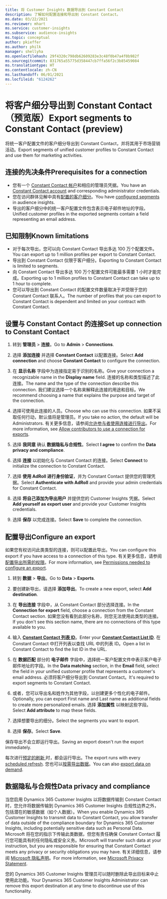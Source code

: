 ```yaml
---
title: 将 Customer Insights 数据导出到 Constant Contact
description: 了解如何配置连接和导出到 Constant Contact。
ms.date: 03/22/2021
ms.reviewer: mhart
ms.service: customer-insights
ms.subservice: audience-insights
ms.topic: conceptual
author: pkieffer
ms.author: philk
manager: shellyha
ms.openlocfilehash: 29f4320c798db62609283e3c48f0b47a4f0b982f
ms.sourcegitcommit: 831765a55775d358447cb7ffa56f2c3b85459084
ms.translationtype: HT
ms.contentlocale: zh-CN
ms.lasthandoff: 06/01/2021
ms.locfileid: "6124262"
---
```

# <a name="export-segments-to-constant-contact-preview"></a><span data-ttu-id="2315d-103">将客户细分导出到 Constant Contact（预览版）</span><span class="sxs-lookup"><span data-stu-id="2315d-103">Export segments to Constant Contact (preview)</span></span>

<span data-ttu-id="2315d-104">将统一客户配置文件的客户细分导出到 Constant Contact，并将其用于市场营销活动。</span><span class="sxs-lookup"><span data-stu-id="2315d-104">Export segments of unified customer profiles to Constant Contact and use them for marketing activities.</span></span> 

## <a name="prerequisites-for-a-connection"></a><span data-ttu-id="2315d-105">连接的先决条件</span><span class="sxs-lookup"><span data-stu-id="2315d-105">Prerequisites for a connection</span></span>

-   <span data-ttu-id="2315d-106">您有一个 [Constant Contact 帐户](https://www.constantcontact.com/account-home)和相应的管理员凭据。</span><span class="sxs-lookup"><span data-stu-id="2315d-106">You have an [Constant Contact account](https://www.constantcontact.com/account-home) and corresponding administrator credentials.</span></span>
-   <span data-ttu-id="2315d-107">您在访问群体见解中具有[配置的客户细分](segments.md)。</span><span class="sxs-lookup"><span data-stu-id="2315d-107">You have [configured segments](segments.md) in audience insights.</span></span>
-   <span data-ttu-id="2315d-108">导出的客户细分中的统一客户配置文件包含表示电子邮件地址的字段。</span><span class="sxs-lookup"><span data-stu-id="2315d-108">Unified customer profiles in the exported segments contain a field representing an email address.</span></span>

## <a name="known-limitations"></a><span data-ttu-id="2315d-109">已知限制</span><span class="sxs-lookup"><span data-stu-id="2315d-109">Known limitations</span></span>

- <span data-ttu-id="2315d-110">对于每次导出，您可以向 Constant Contact 导出多达 100 万个配置文件。</span><span class="sxs-lookup"><span data-stu-id="2315d-110">You can export up to 1 million profiles per export to Constant Contact.</span></span>
- <span data-ttu-id="2315d-111">导出到 Constant Contact 仅限于客户细分。</span><span class="sxs-lookup"><span data-stu-id="2315d-111">Exporting to Constant Contact is limited to segments.</span></span>
- <span data-ttu-id="2315d-112">向 Constant Contact 导出多达 100 万个配置文件可能最多需要 1 小时才能完成。</span><span class="sxs-lookup"><span data-stu-id="2315d-112">Exporting up to 1 million profiles to Constant Contact can take up to 1 hour to complete.</span></span> 
- <span data-ttu-id="2315d-113">您可以导出到 Constant Contact 的配置文件数量取决于并受限于您的 Constant Contact 联系人。</span><span class="sxs-lookup"><span data-stu-id="2315d-113">The number of profiles that you can export to Constant Contact is dependent and limited on your contract with Constant Contact.</span></span>

## <a name="set-up-connection-to-constant-contact"></a><span data-ttu-id="2315d-114">设置与 Constant Contact 的连接</span><span class="sxs-lookup"><span data-stu-id="2315d-114">Set up connection to Constant Contact</span></span>

1. <span data-ttu-id="2315d-115">转到 **管理员** > **连接**。</span><span class="sxs-lookup"><span data-stu-id="2315d-115">Go to **Admin** > **Connections**.</span></span>

1. <span data-ttu-id="2315d-116">选择 **添加连接** 并选择 **Constant Contact** 以配置连接。</span><span class="sxs-lookup"><span data-stu-id="2315d-116">Select **Add connection** and choose **Constant Contact** to configure the connection.</span></span>

1. <span data-ttu-id="2315d-117">在 **显示名称** 字段中为连接指定易于识别的名称。</span><span class="sxs-lookup"><span data-stu-id="2315d-117">Give your connection a recognizable name in the **Display name** field.</span></span> <span data-ttu-id="2315d-118">连接的名称和类型描述了此连接。</span><span class="sxs-lookup"><span data-stu-id="2315d-118">The name and the type of the connection describe this connection.</span></span> <span data-ttu-id="2315d-119">我们建议选择一个名称来解释此连接的用途和目标。</span><span class="sxs-lookup"><span data-stu-id="2315d-119">We recommend choosing a name that explains the purpose and target of the connection.</span></span>

1. <span data-ttu-id="2315d-120">选择可使用此连接的人员。</span><span class="sxs-lookup"><span data-stu-id="2315d-120">Choose who can use this connection.</span></span> <span data-ttu-id="2315d-121">如果不采取任何行动，默认值将是管理员。</span><span class="sxs-lookup"><span data-stu-id="2315d-121">If you take no action, the default will be Administrators.</span></span> <span data-ttu-id="2315d-122">有关更多信息，请参阅[允许参与者使用连接进行导出](connections.md#allow-contributors-to-use-a-connection-for-exports)。</span><span class="sxs-lookup"><span data-stu-id="2315d-122">For more information, see [Allow contributors to use a connection for exports](connections.md#allow-contributors-to-use-a-connection-for-exports).</span></span>

1. <span data-ttu-id="2315d-123">选择 **我同意** 确认 **数据隐私与合规性**。</span><span class="sxs-lookup"><span data-stu-id="2315d-123">Select **I agree** to confirm the **Data privacy and compliance**.</span></span>

1. <span data-ttu-id="2315d-124">选择 **连接** 以初始化与 Constant Contact 的连接。</span><span class="sxs-lookup"><span data-stu-id="2315d-124">Select **Connect** to initialize the connection to Constant Contact.</span></span>

1. <span data-ttu-id="2315d-125">选择 **使用 AdRoll 进行身份验证**，并为 Constant Contact 提供您的管理凭据。</span><span class="sxs-lookup"><span data-stu-id="2315d-125">Select **Authenticate with AdRoll** and provide your admin credentials for Constant Contact.</span></span> 

1. <span data-ttu-id="2315d-126">选择 **将自己添加为导出用户** 并提供您的 Customer Insights 凭据。</span><span class="sxs-lookup"><span data-stu-id="2315d-126">Select **Add yourself as export user** and provide your Customer Insights credentials.</span></span>

1. <span data-ttu-id="2315d-127">选择 **保存** 以完成连接。</span><span class="sxs-lookup"><span data-stu-id="2315d-127">Select **Save** to complete the connection.</span></span>

## <a name="configure-an-export"></a><span data-ttu-id="2315d-128">配置导出</span><span class="sxs-lookup"><span data-stu-id="2315d-128">Configure an export</span></span>

<span data-ttu-id="2315d-129">如果您有权访问此类类型的连接，则可以配置此导出。</span><span class="sxs-lookup"><span data-stu-id="2315d-129">You can configure this export if you have access to a connection of this type.</span></span> <span data-ttu-id="2315d-130">有关更多信息，请参阅[配置导出所需的权限](export-destinations.md#set-up-a-new-export)。</span><span class="sxs-lookup"><span data-stu-id="2315d-130">For more information, see [Permissions needed to configure an export](export-destinations.md#set-up-a-new-export).</span></span>

1. <span data-ttu-id="2315d-131">转到 **数据** > **导出**。</span><span class="sxs-lookup"><span data-stu-id="2315d-131">Go to **Data** > **Exports**.</span></span>

1. <span data-ttu-id="2315d-132">要创建新导出，请选择 **添加导出**。</span><span class="sxs-lookup"><span data-stu-id="2315d-132">To create a new export, select **Add destination**.</span></span>

1. <span data-ttu-id="2315d-133">在 **导出连接** 字段中，从 Constant Contact 部分选择连接。</span><span class="sxs-lookup"><span data-stu-id="2315d-133">In the **Connection for export** field, choose a connection from the Constant Contact section.</span></span> <span data-ttu-id="2315d-134">如果您没有看到此部分名称，则您无法使用此类型的连接。</span><span class="sxs-lookup"><span data-stu-id="2315d-134">If you don't see this section name, there are no connections of this type available to you.</span></span>

1. <span data-ttu-id="2315d-135">输入 [**Constant Contact 列表 ID**](https://app.constantcontact.com/pages/contacts/ui#lists)。</span><span class="sxs-lookup"><span data-stu-id="2315d-135">Enter your [**Constant Contact List ID**](https://app.constantcontact.com/pages/contacts/ui#lists).</span></span> <span data-ttu-id="2315d-136">在 Constant Contact 中打开列表以查找 URL 中的列表 ID。</span><span class="sxs-lookup"><span data-stu-id="2315d-136">Open a list in Constant Contact to find the list ID in the URL.</span></span>

1. <span data-ttu-id="2315d-137">在 **数据匹配** 部分的 **电子邮件** 字段中，选择统一客户配置文件中表示客户电子邮件地址的字段。</span><span class="sxs-lookup"><span data-stu-id="2315d-137">In the **Data matching** section, in the **Email** field, select the field in your unified customer profile that represents a customer's email address.</span></span> <span data-ttu-id="2315d-138">必须将客户细分导出到 Constant Contact。</span><span class="sxs-lookup"><span data-stu-id="2315d-138">It's required to export segments to Constant Contact.</span></span>

1. <span data-ttu-id="2315d-139">或者，您可以导出名和姓作为其他字段，以创建更多个性化的电子邮件。</span><span class="sxs-lookup"><span data-stu-id="2315d-139">Optionally, you can export First name and Last name as additional fields to create more personalized emails.</span></span> <span data-ttu-id="2315d-140">选择 **添加属性** 以映射这些字段。</span><span class="sxs-lookup"><span data-stu-id="2315d-140">Select **Add attribute** to map these fields.</span></span>

1. <span data-ttu-id="2315d-141">选择想要导出的细分。</span><span class="sxs-lookup"><span data-stu-id="2315d-141">Select the segments you want to export.</span></span>

1. <span data-ttu-id="2315d-142">选择 **保存**。</span><span class="sxs-lookup"><span data-stu-id="2315d-142">Select **Save**.</span></span>

<span data-ttu-id="2315d-143">保存导出不会立即运行导出。</span><span class="sxs-lookup"><span data-stu-id="2315d-143">Saving an export doesn't run the export immediately.</span></span>

<span data-ttu-id="2315d-144">每次进行[预定的刷新 ](system.md#schedule-tab)时，都会运行导出。</span><span class="sxs-lookup"><span data-stu-id="2315d-144">The export runs with every [scheduled refresh](system.md#schedule-tab).</span></span> <span data-ttu-id="2315d-145">您也可以[按需导出数据](export-destinations.md#run-exports-on-demand)。</span><span class="sxs-lookup"><span data-stu-id="2315d-145">You can also [export data on demand](export-destinations.md#run-exports-on-demand).</span></span> 


## <a name="data-privacy-and-compliance"></a><span data-ttu-id="2315d-146">数据隐私与合规性</span><span class="sxs-lookup"><span data-stu-id="2315d-146">Data privacy and compliance</span></span>

<span data-ttu-id="2315d-147">当您启用 Dynamics 365 Customer Insights 以将数据传输到 Constant Contact 时，您允许将数据传输到 Dynamics 365 Customer Insights 合规性边界之外，包括潜在的敏感数据（如个人数据）。</span><span class="sxs-lookup"><span data-stu-id="2315d-147">When you enable Dynamics 365 Customer Insights to transmit data to Constant Contact, you allow transfer of data outside of the compliance boundary for Dynamics 365 Customer Insights, including potentially sensitive data such as Personal Data.</span></span> <span data-ttu-id="2315d-148">Microsoft 将在您的指示下传输此类数据，但您有责任确保 Constant Contact 履行您可能具有的任何隐私或安全义务。</span><span class="sxs-lookup"><span data-stu-id="2315d-148">Microsoft will transfer such data at your instruction, but you are responsible for ensuring that Constant Contact meets any privacy or security obligations you may have.</span></span> <span data-ttu-id="2315d-149">有关详细信息，请参阅 [Microsoft 隐私声明](https://go.microsoft.com/fwlink/?linkid=396732)。</span><span class="sxs-lookup"><span data-stu-id="2315d-149">For more information, see [Microsoft Privacy Statement](https://go.microsoft.com/fwlink/?linkid=396732).</span></span>

<span data-ttu-id="2315d-150">您的 Dynamics 365 Customer Insights 管理员可以随时删除此导出目标来中止使用此功能。</span><span class="sxs-lookup"><span data-stu-id="2315d-150">Your Dynamics 365 Customer Insights Administrator can remove this export destination at any time to discontinue use of this functionality.</span></span>
